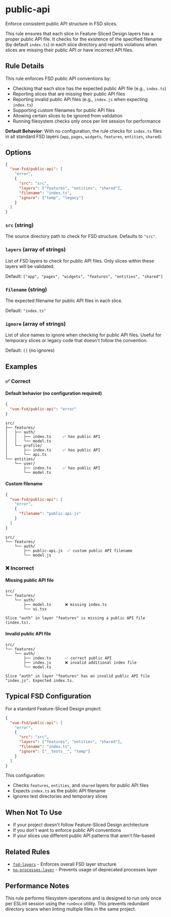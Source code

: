 # public-api

Enforce consistent public API structure in FSD slices.

This rule ensures that each slice in Feature-Sliced Design layers has a proper public API file. It checks for the existence of the specified filename (by default `index.ts`) in each slice directory and reports violations when slices are missing their public API or have incorrect API files.

## Rule Details

This rule enforces FSD public API conventions by:

- Checking that each slice has the expected public API file (e.g., `index.ts`)
- Reporting slices that are missing their public API files
- Reporting invalid public API files (e.g., `index.js` when expecting `index.ts`)
- Supporting custom filenames for public API files
- Allowing certain slices to be ignored from validation
- Running filesystem checks only once per lint session for performance

**Default Behavior**: With no configuration, the rule checks for `index.ts` files in all standard FSD layers (`app`, `pages`, `widgets`, `features`, `entities`, `shared`).

## Options

```json
{
  "vue-fsd/public-api": [
    "error",
    {
      "src": "src",
      "layers": ["features", "entities", "shared"],
      "filename": "index.ts",
      "ignore": ["temp", "legacy"]
    }
  ]
}
```

### `src` (string)

The source directory path to check for FSD structure. Defaults to `"src"`.

### `layers` (array of strings)

List of FSD layers to check for public API files. Only slices within these layers will be validated.

Default: `["app", "pages", "widgets", "features", "entities", "shared"]`

### `filename` (string)

The expected filename for public API files in each slice.

Default: `"index.ts"`

### `ignore` (array of strings)

List of slice names to ignore when checking for public API files. Useful for temporary slices or legacy code that doesn't follow the convention.

Default: `[]` (no ignores)

## Examples

### ✅ Correct

#### Default behavior (no configuration required)

```json
{
  "vue-fsd/public-api": "error"
}
```

```text
src/
├── features/
│   ├── auth/
│   │   ├── index.ts     ✅ has public API
│   │   └── model.ts
│   └── profile/
│       ├── index.ts     ✅ has public API
│       └── api.ts
└── entities/
    └── user/
        ├── index.ts     ✅ has public API
        └── model.ts
```

#### Custom filename

```json
{
  "vue-fsd/public-api": [
    "error",
    {
      "filename": "public-api.js"
    }
  ]
}
```

```text
src/
└── features/
    └── auth/
        ├── public-api.js  ✅ custom public API filename
        └── model.js
```

### ❌ Incorrect

#### Missing public API file

```text
src/
└── features/
    └── auth/
        ├── model.ts      ❌ missing index.ts
        └── ui.tsx
```

```text
Slice "auth" in layer "features" is missing a public API file (index.ts).
```

#### Invalid public API file

```text
src/
└── features/
    └── auth/
        ├── index.ts      ✅ correct public API
        ├── index.js      ❌ invalid additional index file
        └── model.ts
```

```text
Slice "auth" in layer "features" has an invalid public API file "index.js". Expected index.ts.
```

## Typical FSD Configuration

For a standard Feature-Sliced Design project:

```json
{
  "vue-fsd/public-api": [
    "error",
    {
      "src": "src",
      "layers": ["features", "entities", "shared"],
      "filename": "index.ts",
      "ignore": ["__tests__", "temp"]
    }
  ]
}
```

This configuration:

- Checks `features`, `entities`, and `shared` layers for public API files
- Expects `index.ts` as the public API filename
- Ignores test directories and temporary slices

## When Not To Use

- If your project doesn't follow Feature-Sliced Design architecture
- If you don't want to enforce public API conventions
- If your slices use different public API patterns that aren't file-based

## Related Rules

- [`fsd-layers`](./fsd-layers.md) - Enforces overall FSD layer structure
- [`no-processes-layer`](./no-processes-layer.md) - Prevents usage of deprecated processes layer

## Performance Notes

This rule performs filesystem operations and is designed to run only once per ESLint session using the `runOnce` utility. This prevents redundant directory scans when linting multiple files in the same project.
